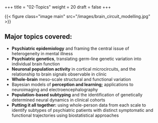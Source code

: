 +++
title = "02-Topics"
weight = 20
draft = false
+++

{{< figure class="image main" src="/images/brain_circuit_modelling.jpg" >}}

## Major topics covered:

- **Psychiatric epidemiology** and framing the central issue of heterogeneity in mental illness  
- **Psychiatric genetics**, translating germ-line genetic variation into individual brain function  
- **Neuronal population activity** in cortical microcircuits, and the relationship to brain signals observable in clinic  
- **Whole-brain** meso-scale structural and functional variation  
- Bayesian models of **perception and learning;** applications to neuroimaging and electroencephalography
- **Population-based subtyping** and the identification of genetically determined neural dynamics in clinical cohorts  
- **Putting it all together:** using whole-person data from each scale to identify subtypes of psychiatric patients with
distinct symptomatic and functional trajectories using biostatistical approaches  

